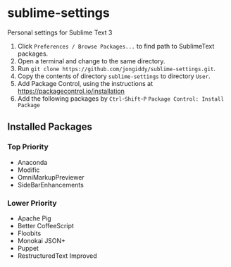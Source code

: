 # sublime-settings

Personal settings for Sublime Text 3

1. Click `Preferences / Browse Packages...` to find path to SublimeText packages.
2. Open a terminal and change to the same directory.
3. Run `git clone https://github.com/jongiddy/sublime-settings.git`.
4. Copy the contents of directory `sublime-settings` to directory `User`.
5. Add Package Control, using the instructions at <https://packagecontrol.io/installation>
6. Add the following packages by `Ctrl`-`Shift`-`P` `Package Control: Install Package`

## Installed Packages

### Top Priority

- Anaconda
- Modific
- OmniMarkupPreviewer
- SideBarEnhancements

### Lower Priority

- Apache Pig
- Better CoffeeScript
- Floobits
- Monokai JSON+
- Puppet
- RestructuredText Improved
